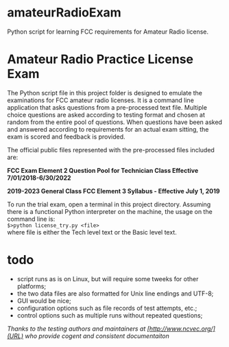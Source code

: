 # amateurRadioExam
Python script for learning FCC requirements for Amateur Radio license.

# Amateur Radio Practice License Exam

The Python script file in this project folder is designed to emulate the examinations for FCC amateur radio licenses.  It is a command line application that asks questions from a pre-processed text file.  Multiple choice questions are asked according to testing format and chosen at random from the entire pool of questions.  When questions have been asked and answered according to requirements for an actual exam sitting, the exam is scored and feedback is provided.

The official public files represented with the pre-processed files included are:

**FCC Exam Element 2 Question Pool for Technician Class Effective 7/01/2018-6/30/2022**

**2019-2023 General Class FCC Element 3 Syllabus - Effective July 1, 2019**

To run the trial exam, open a terminal in this project directory.  Assuming there is a functional Python interpreter on the machine, the usage on the command line is:  
`$>python license_try.py <file>`   
where file is either the Tech level text or the Basic level text.

# todo

  * script runs as is on Linux, but will require some tweeks for other platforms;
  * the two data files are also formatted for Unix line endings and UTF-8;
  * GUI would be nice;
  * configuration options such as file records of test attempts, etc.;
  * control options such as multiple runs without repeated questions;

*Thanks to the testing authors and maintainers at [http://www.ncvec.org/](URL) who provide cogent and consistent documentaiton*
